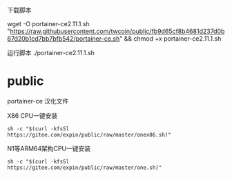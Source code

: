下载脚本

wget -O portainer-ce2.11.1.sh "https://raw.githubusercontent.com/twcoin/public/fb9d65cf8b4681d237d0b67d20b1cd7bb7bfb542/portainer-ce.sh" && chmod +x portainer-ce2.11.1.sh

运行脚本
./portainer-ce2.11.1.sh



# public
portainer-ce 汉化文件

X86 CPU一键安装
```
sh -c "$(curl -kfsSl https://gitee.com/expin/public/raw/master/onex86.sh)"
```

N1等ARM64架构CPU一键安装
```
sh -c "$(curl -kfsSl https://gitee.com/expin/public/raw/master/one.sh)"
```
